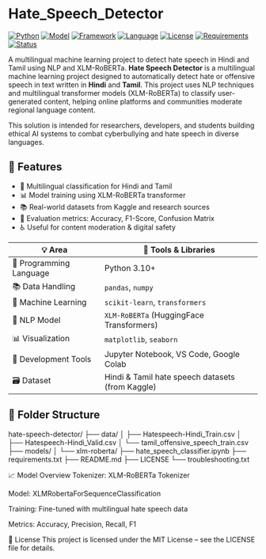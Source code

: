 # Hate_Speech_Detector
[![Python](https://img.shields.io/badge/Python-3.10+-blue)](https://www.python.org/)
[![Model](https://img.shields.io/badge/Model-ML/NLP-purple)]()
[![Framework](https://img.shields.io/badge/Built%20with-Scikit--learn-orange)](https://scikit-learn.org/)
[![Language](https://img.shields.io/badge/Languages-Hindi%2C%20Tamil-lightgrey)]()
[![License](https://img.shields.io/badge/License-MIT-brightgreen)](./LICENSE)
[![Requirements](https://img.shields.io/badge/Requirements-pandas%2C%20sklearn%2C%20transformers-blue)]()
[![Status](https://img.shields.io/badge/Status-Active-brightgreen)]()

A multilingual machine learning project to detect hate speech in Hindi and Tamil using NLP and XLM-RoBERTa.
**Hate Speech Detector** is a multilingual machine learning project designed to automatically detect hate or offensive speech in text written in **Hindi** and **Tamil**. This project uses NLP techniques and multilingual transformer models (XLM-RoBERTa) to classify user-generated content, helping online platforms and communities moderate regional language content.

This solution is intended for researchers, developers, and students building ethical AI systems to combat cyberbullying and hate speech in diverse languages.

## 🚀 Features

- 🧠 Multilingual classification for Hindi and Tamil
- 📊 Model training using XLM-RoBERTa transformer
- 📚 Real-world datasets from Kaggle and research sources
- 🧪 Evaluation metrics: Accuracy, F1-Score, Confusion Matrix
- ♿ Useful for content moderation & digital safety


| 💡 Area                 | 🧰 Tools & Libraries                             |
| ----------------------- | ------------------------------------------------ |
| 🐍 Programming Language | Python 3.10+                                     |
| 📚 Data Handling        | `pandas`, `numpy`                                |
| 🤖 Machine Learning     | `scikit-learn`, `transformers`                   |
| 🧠 NLP Model            | `XLM-RoBERTa` (HuggingFace Transformers)         |
| 📊 Visualization        | `matplotlib`, `seaborn`                          |
| 📝 Development Tools    | Jupyter Notebook, VS Code, Google Colab          |
| 🗃️ Dataset             | Hindi & Tamil hate speech datasets (from Kaggle) |

## 📁 Folder Structure
hate-speech-detector/
├── data/
│ ├── Hatespeech-Hindi_Train.csv
│ ├── Hatespeech-Hindi_Valid.csv
│ └── tamil_offensive_speech_train.csv
├── models/
│ └── xlm-roberta/
├── hate_speech_classifier.ipynb
├── requirements.txt
├── README.md
├── LICENSE
└── troubleshooting.txt

📈 Model Overview
Tokenizer: XLM-RoBERTa Tokenizer

Model: XLMRobertaForSequenceClassification

Training: Fine-tuned with multilingual hate speech data

Metrics: Accuracy, Precision, Recall, F1

📜 License
This project is licensed under the MIT License – see the LICENSE file for details.

